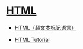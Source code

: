 # [HTML](https://developer.mozilla.org/docs/Web/HTML)

+ [HTML（超文本标记语言）](https://developer.mozilla.org/zh-CN/docs/Web/HTML)

+ [HTML Tutorial](https://www.w3schools.com/html/default.asp)
